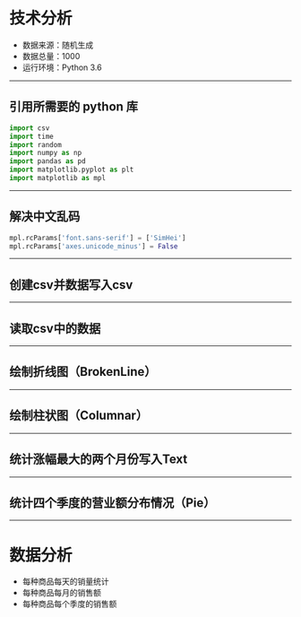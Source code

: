 # 技术分析

- 数据来源：随机生成
- 数据总量：1000
- 运行环境：Python 3.6

---

## 引用所需要的 python 库

```python
import csv
import time
import random
import numpy as np
import pandas as pd
import matplotlib.pyplot as plt
import matplotlib as mpl
```
---
## 解决中文乱码

```python
mpl.rcParams['font.sans-serif'] = ['SimHei']
mpl.rcParams['axes.unicode_minus'] = False

```
---
## 创建csv并数据写入csv
---
## 读取csv中的数据
---
## 绘制折线图（**BrokenLine**）
---
## 绘制柱状图（**Columnar**）
---
## 统计涨幅最大的两个月份写入Text
---
## 统计四个季度的营业额分布情况（**Pie**）
---
# 数据分析
  - 每种商品每天的销量统计
  - 每种商品每月的销售额
  - 每种商品每个季度的销售额
